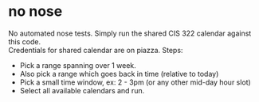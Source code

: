 # no nose
No automated nose tests. Simply run the shared CIS 322 calendar against this code.  
Credentials for shared calendar are on piazza. 
Steps: 
- Pick a range spanning over 1 week.  
- Also pick a range which goes back in time (relative to today)  
- Pick a small time window, ex: 2 - 3pm (or any other mid-day hour slot)  
- Select all available calendars and run.

